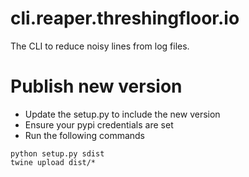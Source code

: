 # cli.reaper.threshingfloor.io
The CLI to reduce noisy lines from log files.

# Publish new version

- Update the setup.py to include the new version
- Ensure your pypi credentials are set
- Run the following commands

```
python setup.py sdist
twine upload dist/*
```

